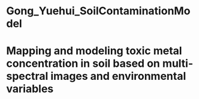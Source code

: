 # Gong_Yuehui_SoilContaminationModel
# Mapping and modeling toxic metal concentration in soil based on multi-spectral images and environmental variables